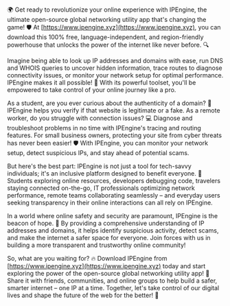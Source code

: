 🌍 Get ready to revolutionize your online experience with IPEngine, the ultimate open-source global networking utility app that's changing the game! 🛡️ At [https://www.ipengine.xyz](https://www.ipengine.xyz), you can download this 100% free, language-independent, and region-friendly powerhouse that unlocks the power of the internet like never before. 🔍

Imagine being able to look up IP addresses and domains with ease, run DNS and WHOIS queries to uncover hidden information, trace routes to diagnose connectivity issues, or monitor your network setup for optimal performance. IPEngine makes it all possible! 📡 With its powerful toolset, you'll be empowered to take control of your online journey like a pro.

As a student, are you ever curious about the authenticity of a domain? 🤔 IPEngine helps you verify if that website is legitimate or a fake. As a remote worker, do you struggle with connection issues? 💻 Diagnose and troubleshoot problems in no time with IPEngine's tracing and routing features. For small business owners, protecting your site from cyber threats has never been easier! 🛡️ With IPEngine, you can monitor your network setup, detect suspicious IPs, and stay ahead of potential scams.

But here's the best part: IPEngine is not just a tool for tech-savvy individuals; it's an inclusive platform designed to benefit everyone. 👫 Students exploring online resources, developers debugging code, travelers staying connected on-the-go, IT professionals optimizing network performance, remote teams collaborating seamlessly – and everyday users seeking transparency in their online interactions can all rely on IPEngine.

In a world where online safety and security are paramount, IPEngine is the beacon of hope. 🌟 By providing a comprehensive understanding of IP addresses and domains, it helps identify suspicious activity, detect scams, and make the internet a safer space for everyone. Join forces with us in building a more transparent and trustworthy online community!

So, what are you waiting for? 🔥 Download IPEngine from [https://www.ipengine.xyz](https://www.ipengine.xyz) today and start exploring the power of the open-source global networking utility app! 🚀 Share it with friends, communities, and online groups to help build a safer, smarter internet – one IP at a time. Together, let's take control of our digital lives and shape the future of the web for the better! 💪